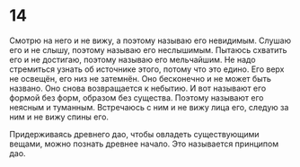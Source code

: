 # 14

Смотрю на него и не вижу, а поэтому называю его невидимым. Слушаю его и не слышу, поэтому называю его неслышимым. Пытаюсь схватить его и не достигаю, поэтому называю его мельчайшим. Не надо стремиться узнать об источнике этого, потому что это едино. Его верх не освещён, его низ не затемнён. Оно бесконечно и не может быть названо. Оно снова возвращается к небытию. И вот называют его формой без форм, образом без существа. Поэтому называют его неясным и туманным. Встречаюсь с ним и не вижу лица его, следую за ним и не вижу спины его.

Придерживаясь древнего дао, чтобы овладеть существующими вещами, можно познать древнее начало. Это называется принципом дао.